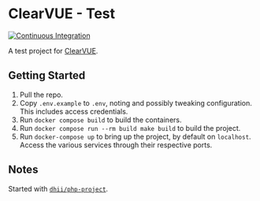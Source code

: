 # ClearVUE - Test
[![Continuous Integration](https://github.com/xedinunknown/clearvue-test/actions/workflows/continuous-integration.yml/badge.svg)](https://github.com/xedinunknown/clearvue-test/actions/workflows/continuous-integration.yml)

A test project for [ClearVUE][].

## Getting Started
1. Pull the repo.
2. Copy `.env.example` to `.env`, noting and possibly tweaking configuration. This includes access credentials.
3. Run `docker compose build` to build the containers.
4. Run `docker compose run --rm build make build` to build the project.
5. Run `docker-compose up` to bring up the project, by default on `localhost`. 
   Access the various services through their respective ports.

## Notes
Started with [`dhii/php-project`][].


[ClearVUE]: https://clearvue.business/
[`dhii/php-project`]: https://github.com/Dhii/php-project
